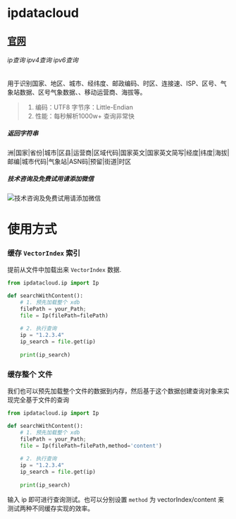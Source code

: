 ipdatacloud
=============

## [官网](https://www.ipdatacloud.com)

###### ip查询 ipv4查询 ipv6查询

用于识别国家、地区、城市、经纬度、邮政编码、时区、连接速、ISP、区号、气象站数据、区号气象数据、、移动运营商、海拔等。

>1. 编码：UTF8 字节序：Little-Endian
>2. 性能：每秒解析1000w+ 查询非常快
##### 返回字符串
洲|国家|省份|城市|区县|运营商|区域代码|国家英文|国家英文简写|经度|纬度|海拔|邮编|城市代码|气象站|ASN码|预留|街道|时区

##### 技术咨询及免费试用请添加微信
![技术咨询及免费试用请添加微信](https://gitee.com/ipdatacloud_admin/ipdatacloud/raw/main/WeChat.png)


# 使用方式

### 缓存 `VectorIndex` 索引

提前从文件中加载出来 `VectorIndex` 数据.

```python
from ipdatacloud.ip import Ip

def searchWithContent():
    # 1. 预先加载整个 xdb
    filePath = your_Path;
    file = Ip(filePath=filePath)
    
    # 2. 执行查询
    ip = "1.2.3.4"
    ip_search = file.get(ip)
    
    print(ip_search)
```

### 缓存整个 文件

我们也可以预先加载整个文件的数据到内存，然后基于这个数据创建查询对象来实现完全基于文件的查询

```python
from ipdatacloud.ip import Ip

def searchWithContent():
    # 1. 预先加载整个 xdb
    filePath = your_Path;
    file = Ip(filePath=filePath,method='content')
    
    # 2. 执行查询
    ip = "1.2.3.4"
    ip_search = file.get(ip)
    
    print(ip_search)
```

输入 ip 即可进行查询测试。也可以分别设置 `method` 为 vectorIndex/content 来测试两种不同缓存实现的效率。